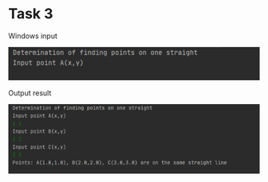 Task 3
====================

Windows input 

![](https://github.com/DzmitrySiarheyeu/Epam/blob/main/First-chapter-of-the-cours/Branchings/Task_3/img/1.PNG)

Output result

![](https://github.com/DzmitrySiarheyeu/Epam/blob/main/First-chapter-of-the-cours/Branchings/Task_3/img/2.PNG)
